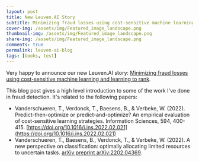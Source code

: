 ```yaml
---
layout: post
title: New Leuven.AI Story
subtitle: Minimizing fraud losses using cost-sensitive machine learning and learning to rank
cover-img: /assets/img/Featured_image_landscape.png
thumbnail-img: /assets/img/Featured_image_landscape.png
share-img: /assets/img/Featured_image_landscape.png
comments: true
permalink: leuven-ai-blog
tags: [books, test]
---
```



Very happy to announce our new Leuven.AI story: [Minimizing fraud losses using cost-sensitive machine learning and learning to rank](https://ai.kuleuven.be/stories/post/2022-06-07-minimizing-fraud-losses/). 

This blog post gives a high level introduction to some of the work I've done in fraud detection. It's related to the following papers: 
- Vanderschueren, T., Verdonck, T., Baesens, B., & Verbeke, W. (2022). Predict-then-optimize or predict-and-optimize? An empirical evaluation of cost-sensitive learning strategies. Information Sciences, 594, 400-415. [https://doi.org/10.1016/j.ins.2022.02.021](https://doi.org/10.1016/j.ins.2022.02.021)
- Vanderschueren, T., Baesens, B., Verdonck, T., & Verbeke, W. (2022). A new perspective on classification: optimally allocating limited resources to uncertain tasks. [arXiv preprint arXiv:2202.04369](https://arxiv.org/abs/2202.04369).
